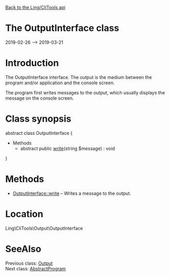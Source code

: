 [Back to the Ling/CliTools api](https://github.com/lingtalfi/CliTools/blob/master/doc/api/Ling/CliTools.md)



The OutputInterface class
================
2019-02-26 --> 2019-03-21






Introduction
============

The OutputInterface interface.
The output is the medium between the program and/or application and the console screen.

The program first writes messages to the output, which usually displays the message on the console screen.



Class synopsis
==============


abstract class <span class="pl-k">OutputInterface</span>  {

- Methods
    - abstract public [write](https://github.com/lingtalfi/CliTools/blob/master/doc/api/Ling/CliTools/Output/OutputInterface/write.md)(string $message) : void

}






Methods
==============

- [OutputInterface::write](https://github.com/lingtalfi/CliTools/blob/master/doc/api/Ling/CliTools/Output/OutputInterface/write.md) &ndash; Writes a message to the output.





Location
=============
Ling\CliTools\Output\OutputInterface


SeeAlso
==============
Previous class: [Output](https://github.com/lingtalfi/CliTools/blob/master/doc/api/Ling/CliTools/Output/Output.md)<br>Next class: [AbstractProgram](https://github.com/lingtalfi/CliTools/blob/master/doc/api/Ling/CliTools/Program/AbstractProgram.md)<br>
